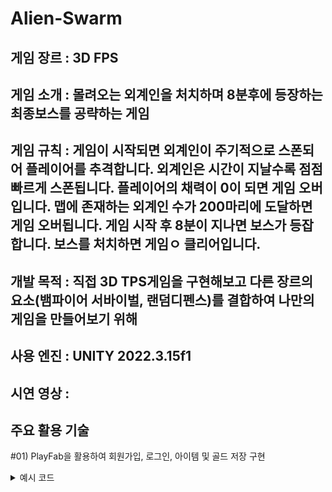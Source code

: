 # Alien-Swarm


게임 장르 : 3D FPS
---

게임 소개 : 
몰려오는 외계인을 처치하며 8분후에 등장하는 최종보스를 공략하는 게임
---

게임 규칙 : 
게임이 시작되면 외계인이 주기적으로 스폰되어 플레이어를 추격합니다.
외계인은 시간이 지날수록 점점 빠르게 스폰됩니다.
플레이어의 채력이 0이 되면 게임 오버입니다.
맵에 존재하는 외계인 수가 200마리에 도달하면 게임 오버됩니다.
게임 시작 후 8분이 지나면 보스가 등잡합니다.
보스를 처치하면 게임ㅇ 클리어입니다.
---

개발 목적 : 직접 3D TPS게임을 구현해보고 다른 장르의 요소(뱀파이어 서바이벌, 랜덤디펜스)를 결합하여 나만의 게임을 만들어보기 위해
---

사용 엔진 : UNITY 2022.3.15f1
---

시연 영상 : 
---

주요 활용 기술
---
#01) PlayFab을 활용하여 회원가입, 로그인, 아이템 및 골드 저장 구현
<details>
<summary>예시 코드</summary>
  
```csharp
using System.Collections.Generic;
using PlayFab;
using PlayFab.ClientModels;
using UnityEngine;

public class PlayFabManager : MonoBehaviour
{
    public static PlayFabManager Instance;  // 싱글턴 인스턴스

    private void Awake()
    {
        // 이미 인스턴스가 존재하면 자신을 파괴하고, 아니면 유지
        if (Instance == null)
        {
            Instance = this;
            DontDestroyOnLoad(gameObject);  // 씬 변경 시 파괴되지 않도록 설정
        }
        else
        {
            Destroy(gameObject);  // 중복된 매니저가 있을 경우 자신을 파괴
        }
    }

    // 1. 회원가입 메서드
    public void RegisterUser(string username, string email, string password)
    {
        var request = new RegisterPlayFabUserRequest
        {
            Username = username,
            Email = email,
            Password = password,
            RequireBothUsernameAndEmail = true
        };

        PlayFabClientAPI.RegisterPlayFabUser(request, OnRegisterSuccess, OnRegisterFailure);
    }

    private void OnRegisterSuccess(RegisterPlayFabUserResult result)
    {
        Debug.Log("Registration successful! UserId: " + result.PlayFabId);
    }

    private void OnRegisterFailure(PlayFabError error)
    {
        Debug.LogError("Registration failed: " + error.GenerateErrorReport());
    }

    // 2. 로그인 메서드
    public void LoginUser(string email, string password)
    {
        var request = new LoginWithEmailAddressRequest
        {
            Email = email,
            Password = password
        };

        PlayFabClientAPI.LoginWithEmailAddress(request, OnLoginSuccess, OnLoginFailure);
    }

    private void OnLoginSuccess(LoginResult result)
    {
        Debug.Log("Login successful! UserId: " + result.PlayFabId);
    }

    private void OnLoginFailure(PlayFabError error)
    {
        Debug.LogError("Login failed: " + error.GenerateErrorReport());
    }

    // 3. 아이템 개수를 저장하는 메서드
    public void SaveItemCounts(int itemACount, int itemBCount, int itemCCount)
    {
        var request = new UpdateUserDataRequest
        {
            Data = new Dictionary<string, string>
            {
                { "ItemA", itemACount.ToString() },
                { "ItemB", itemBCount.ToString() },
                { "ItemC", itemCCount.ToString() }
            }
        };

        PlayFabClientAPI.UpdateUserData(request, OnDataSaveSuccess, OnDataSaveFailure);
    }

    private void OnDataSaveSuccess(UpdateUserDataResult result)
    {
        Debug.Log("Item counts saved successfully!");
    }

    private void OnDataSaveFailure(PlayFabError error)
    {
        Debug.LogError("Failed to save item counts: " + error.GenerateErrorReport());
    }
}


```

</details>
